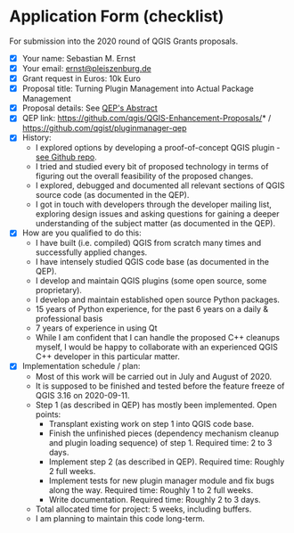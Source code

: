 <!--
http://blog.qgis.org/2020/04/26/qgis-grants-5-call-for-grant-proposals-2020/
https://forms.gle/SpyyEStwqtorzB4D9
-->

# Application Form (checklist)

For submission into the 2020 round of QGIS Grants proposals.

- [x] Your name: Sebastian M. Ernst
- [x] Your email: ernst@pleiszenburg.de
- [x] Grant request in Euros: 10k Euro <!-- between 1 Euro and 10,000 Euros -->
- [x] Proposal title: Turning Plugin Management into Actual Package Management
- [x] Proposal details: See [QEP's Abstract](https://github.com/qgist/pluginmanager-qep/blob/master/QEP.md#abstract-)
- [x] QEP link: https://github.com/qgis/QGIS-Enhancement-Proposals/* / https://github.com/qgist/pluginmanager-qep
- [x] History: <!-- Tell us a little about what work has already been done related to your grant proposal. Are you starting from scratch or are do you plan to build on the work of others? -->
    - I explored options by developing a proof-of-concept QGIS plugin - [see Github repo](https://github.com/qgist/pluginmanager).
    - I tried and studied every bit of proposed technology in terms of figuring out the overall feasibility of the proposed changes.
    - I explored, debugged and documented all relevant sections of QGIS source code (as documented in the QEP).
    - I got in touch with developers through the developer mailing list, exploring design issues and asking questions for gaining a deeper understanding of the subject matter (as documented in the QEP).
- [x] How are you qualified to do this: <!-- Tell us about previous work you have done that will demonstrate that you have the needed skills and enthusiasm to complete this task. -->
    - I have built (i.e. compiled) QGIS from scratch many times and successfully applied changes.
    - I have intensely studied QGIS code base (as documented in the QEP).
    - I develop and maintain QGIS plugins (some open source, some proprietary).
    - I develop and maintain established open source Python packages.
    - 15 years of Python experience, for the past 6 years on a daily & professional basis
    - 7 years of experience in using Qt
    - While I am confident that I can handle the proposed C++ cleanups myself, I would be happy to collaborate with an experienced QGIS C++ developer in this particular matter.
- [x] Implementation schedule / plan: <!-- Lay out for us what will be done when. Please try to tie your work plan to the QGIS release schedule and other key activities in the QGIS project. -->
    - Most of this work will be carried out in July and August of 2020.
    - It is supposed to be finished and tested before the feature freeze of QGIS 3.16 on 2020-09-11.
    - Step 1 (as described in QEP) has mostly been implemented. Open points:
        - Transplant existing work on step 1 into QGIS code base.
        - Finish the unfinished pieces (dependency mechanism cleanup and plugin loading sequence) of step 1. Required time: 2 to 3 days.
        - Implement step 2 (as described in QEP). Required time: Roughly 2 full weeks.
        - Implement tests for new plugin manager module and fix bugs along the way. Required time: Roughly 1 to 2 full weeks.
        - Write documentation. Required time: Roughly 2 to 3 days.
    - Total allocated time for project: 5 weeks, including buffers.
    - I am planning to maintain this code long-term.
